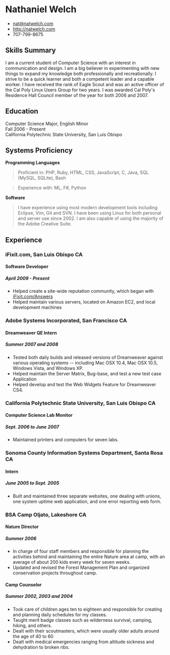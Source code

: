 # Nathaniel Welch

 * <nat@natwelch.com>
 * <http://natwelch.com>
 * 707-799-8675

## Skills Summary

I am a current student of Computer Science with an interest in communication
and design. I am a big believer in experimenting with new things to expand my
knowledge both professionally and recreationally. I strive to be a quick
learner and both a competent leader and a capable worker. I have received the
rank of Eagle Scout and was an active officer of the Cal Poly Linux Users Group
for two years. I was awarded Cal Poly's Residence Hall Council member of the
year for both 2006 and 2007.

## Education

Computer Science Major, English Minor  
Fall 2006 - Present  
California Polytechnic State University, San Luis Obispo  

## Systems Proficiency

**Programming Languages**

 > Proficient in:  PHP, Ruby, HTML, CSS, JavaScript, C, Java, SQL (MySQL, SQLite), Bash

 > Experience with: ML, F#, Python

**Software**

 > I have experience using most modern development tools including Eclipse, Vim, Git and SVN. I have been using Linux for both personal and server use since 2002. I am also capable of using the majority of the Adobe Creative Suite.

## Experience

### iFixit.com, San Luis Obispo CA

#### Software Developer

##### April 2009 - Present

 * Helped create a site-wide reputation community, which began with [iFixit.com/Answers](http://ifixit.com/Answers)
 * Helped maintain various servers, located on Amazon EC2, and local development machines

### Adobe Systems Incorporated, San Francisco CA

#### Dreamweaver QE Intern

##### Summer 2007 and 2008

 * Tested both daily builds and released versions of Dreamweaver against various operating systems -- including Mac OSX 10.4, Mac OSX 10.5, Windows Vista, and Windows XP.
 * Helped maintain the Server Matrix, Bug-base, and test a new test case Application
 * Helped develop and test the Web Widgets Feature for Dreamweaver CS4.

### California Polytechnic State University, San Luis Obispo CA

#### Computer Science Lab Monitor

##### Sept. 2006 to June 2007

 * Maintained printers and computers for seven labs.

### Sonoma County Information Systems Department, Santa Rosa CA

#### Intern

##### June 2005 to Sept. 2005
 
 * Built and maintained three separate websites, one dealing with unions, one system uptime web application, and one error reporting web form.

### BSA Camp Oljato, Lakeshore CA

#### Nature Director

##### Summer 2006

 * In charge of four staff members and responsible for planning the activities behind and maintaining the entire Nature area at camp, with an average of about 200 kids every week for seven weeks.
 * Updated and revised the Forest Management Plan and organized conservation projects throughout camp.

#### Camp Counselor

##### Summer 2002, 2003 and 2004

 * Took care of children ages ten to eighteen and responsible for creating and planning daily schedules for my classes.
 * Taught merit badge classes such as wilderness survival, camping, hiking, and others.
 * Dealt with their scoutmasters, which were usually older adults around the age of 40 to 60
 * Dealt with medical emergencies ranging from altitude sickness and dehydration to broken ribs.

